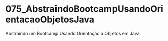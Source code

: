 # 075_AbstraindoBootcampUsandoOrientacaoObjetosJava
 Abstraindo um Bootcamp Usando Orientação a Objetos em Java
